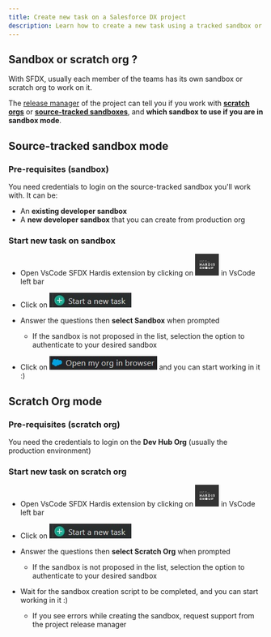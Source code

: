 ```yaml
---
title: Create new task on a Salesforce DX project
description: Learn how to create a new task using a tracked sandbox or a scratch org
---
```

<!-- markdownlint-disable MD013 -->

## Sandbox or scratch org ?

With SFDX, usually each member of the teams has its own sandbox or scratch org to work on it.

The [release manager](salesforce-ci-cd-use.md#release-manager-guide) of the project can tell you if you work with [**scratch orgs**](#scratch-org-mode) or [**source-tracked sandboxes**](#source-tracked-sandbox-mode), and **which sandbox to use if you are in sandbox mode**.

## Source-tracked sandbox mode

### Pre-requisites (sandbox)

You need credentials to login on the source-tracked sandbox you'll work with. It can be:

- An **existing developer sandbox**
- A **new developer sandbox** that you can create from production org

### Start new task on sandbox

- Open VsCode SFDX Hardis extension by clicking on ![Hardis Group button](https://github.com/hardisgroupcom/sfdx-hardis/raw/main/docs/assets/images/hardis-button.jpg) in VsCode left bar

- Click on ![Start a new task](assets/images/btn-start-new-task.jpg)

- Answer the questions then **select Sandbox** when prompted
  - If the sandbox is not proposed in the list, selection the option to authenticate to your desired sandbox

- Click on ![Open org in browser](assets/images/btn-open-org.jpg) and you can start working in it :)

## Scratch Org mode

### Pre-requisites (scratch org)

You need the credentials to login on the **Dev Hub Org** (usually the production environment)

### Start new task on scratch org

- Open VsCode SFDX Hardis extension by clicking on ![Hardis Group button](https://github.com/hardisgroupcom/sfdx-hardis/raw/main/docs/assets/images/hardis-button.jpg) in VsCode left bar

- Click on ![Start a new task](assets/images/btn-start-new-task.jpg)

- Answer the questions then **select Scratch Org** when prompted
  - If the sandbox is not proposed in the list, selection the option to authenticate to your desired sandbox

- Wait for the sandbox creation script to be completed, and you can start working in it :)
  - If you see errors while creating the sandbox, request support from the project release manager
